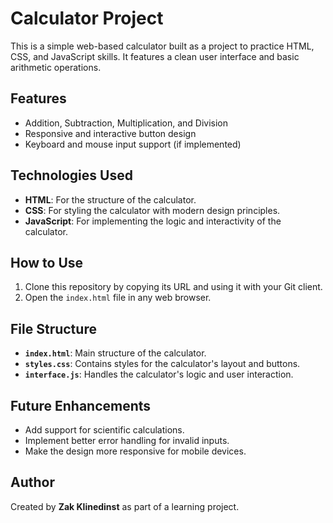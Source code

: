 # Calculator Project

This is a simple web-based calculator built as a project to practice HTML, CSS, and JavaScript skills. It features a clean user interface and basic arithmetic operations.

## Features
- Addition, Subtraction, Multiplication, and Division
- Responsive and interactive button design
- Keyboard and mouse input support (if implemented)

## Technologies Used
- **HTML**: For the structure of the calculator.
- **CSS**: For styling the calculator with modern design principles.
- **JavaScript**: For implementing the logic and interactivity of the calculator.

## How to Use
1. Clone this repository by copying its URL and using it with your Git client.
2. Open the `index.html` file in any web browser.

## File Structure
- **`index.html`**: Main structure of the calculator.
- **`styles.css`**: Contains styles for the calculator's layout and buttons.
- **`interface.js`**: Handles the calculator's logic and user interaction.

## Future Enhancements
- Add support for scientific calculations.
- Implement better error handling for invalid inputs.
- Make the design more responsive for mobile devices.

## Author
Created by **Zak Klinedinst** as part of a learning project.
